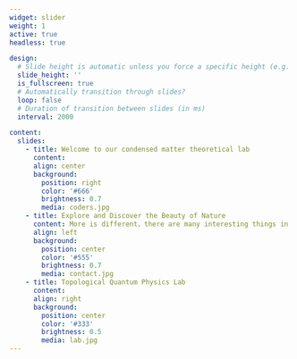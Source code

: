 ```yaml
---
widget: slider
weight: 1
active: true
headless: true

design:
  # Slide height is automatic unless you force a specific height (e.g. '400px')
  slide_height: ''
  is_fullscreen: true
  # Automatically transition through slides?
  loop: false
  # Duration of transition between slides (in ms)
  interval: 2000

content:
  slides:
    - title: Welcome to our condensed matter theoretical lab
      content: 
      align: center
      background:
        position: right
        color: '#666'
        brightness: 0.7
        media: coders.jpg
    - title: Explore and Discover the Beauty of Nature
      content: More is different，there are many interesting things in condensed matter physics
      align: left
      background:
        position: center
        color: '#555'
        brightness: 0.7
        media: contact.jpg
    - title: Topological Quantum Physics Lab
      content: 
      align: right
      background:
        position: center
        color: '#333'
        brightness: 0.5
        media: lab.jpg
---
```

